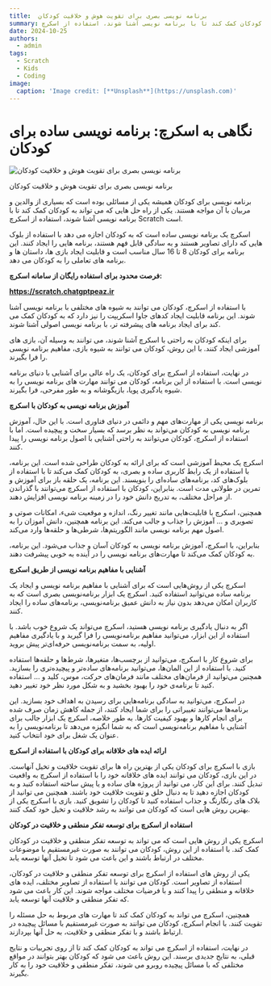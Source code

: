```yaml
---
title:  برنامه نویسی بصری برای تقویت هوش و خلاقیت کودکان
summary: برنامه نویسی برای کودکان همیشه یکی از مسائلی بوده است که بسیاری از والدین و مربیان با آن مواجه هستند. یکی از راه حل هایی که می تواند به کودکان کمک کند تا با برنامه نویسی آشنا شوند، استفاده از اسکرچ Scratch است.
date: 2024-10-25
authors:
  - admin
tags:
  - Scratch
  - Kids
  - Coding
image:
  caption: 'Image credit: [**Unsplash**](https://unsplash.com)'
---
```

نگاهی به اسکرچ: برنامه نویسی ساده برای کودکان
=============================================

![برنامه نویسی بصری برای تقویت هوش و خلاقیت کودکان](https://files.virgool.io/upload/users/1690766/posts/kwwsykbzhotn/iutg5dbktgg2.webp)

برنامه نویسی بصری برای تقویت هوش و خلاقیت کودکان

برنامه نویسی برای کودکان همیشه یکی از مسائلی بوده است که بسیاری از والدین و مربیان با آن مواجه هستند. یکی از راه حل هایی که می تواند به کودکان کمک کند تا با برنامه نویسی آشنا شوند، استفاده از اسکرچ Scratch است.

اسکرچ یک برنامه نویسی ساده است که به کودکان اجازه می دهد با استفاده از بلوک هایی که دارای تصاویر هستند و به سادگی قابل فهم هستند، برنامه هایی را ایجاد کنند. این برنامه برای کودکان 8 تا 16 سال مناسب است و قابلیت ایجاد بازی ها، داستان ها و برنامه های تعاملی را به کودکان می دهد.

**فرصت محدود برای استفاده رایگان از سامانه اسکرچ:**

**https://scratch.chatgptpeaz.ir**

با استفاده از اسکرچ، کودکان می توانند به شیوه های مختلفی با برنامه نویسی آشنا شوند. این برنامه قابلیت ایجاد کدهای جاوا اسکریپت را نیز دارد که به کودکان کمک می کند برای ایجاد برنامه های پیشرفته تر، با برنامه نویسی اصولی آشنا شوند.

برای اینکه کودکان به راحتی با اسکرچ آشنا شوند، می توانند به وسیله آن، بازی های آموزشی ایجاد کنند. با این روش، کودکان می توانند به شیوه بازی، مفاهیم برنامه نویسی را فرا بگیرند.

در نهایت، استفاده از اسکرچ برای کودکان، یک راه عالی برای آشنایی با دنیای برنامه نویسی است. با استفاده از این برنامه، کودکان می توانند مهارت های برنامه نویسی را به شیوه یادگیری پویا، بازیگوشانه و به طور مفرحی، فرا بگیرند.

**آموزش برنامه نویسی به کودکان با اسکرچ**

برنامه نویسی یکی از مهارت‌های مهم و دائمی در دنیای فناوری است. با این حال، آموزش برنامه نویسی به کودکان می‌تواند به نظر برسد که بسیار سخت و پیچیده است. اما با استفاده از اسکرچ، کودکان می‌توانند به راحتی آشنایی با اصول برنامه نویسی را پیدا کنند.

اسکرچ یک محیط آموزشی است که برای ارائه به کودکان طراحی شده است. این برنامه، با استفاده از یک رابط کاربری ساده و بصری، به کودکان کمک می‌کند تا با استفاده از بلوک‌های کد، برنامه‌های ساده‌ای را بنویسند. این برنامه، یک حلقه باز برای آموزش و تمرین در طولانی مدت است. بنابراین، کودکان با استفاده از اسکرچ می‌توانند با گذراندن از مراحل مختلف، به تدریج دانش خود را در زمینه برنامه نویسی افزایش دهند.

همچنین، اسکرچ با قابلیت‌هایی مانند تغییر رنگ، اندازه و موقعیت شیء، امکانات صوتی و تصویری و … آموزش را جذاب و جالب می‌کند. این برنامه همچنین، دانش آموزان را به اصول مهم برنامه نویسی مانند الگوریتم‌ها، شرطی‌ها و حلقه‌ها وارد می‌کند.

بنابراین، با اسکرچ، آموزش برنامه نویسی به کودکان آسان و جذاب می‌شود. این برنامه، به کودکان کمک می‌کند تا مهارت‌های برنامه نویسی را در آینده به خوبی پیشرفت دهند.

**آشنایی با مفاهیم برنامه نویسی از طریق اسکرچ**

اسکرچ یکی از روش‌هایی است که برای آشنایی با مفاهیم برنامه نویسی و ایجاد یک برنامه ساده می‌توانید استفاده کنید. اسکرچ یک ابزار برنامه‌نویسی بصری است که به کاربران امکان می‌دهد بدون نیاز به دانش عمیق برنامه‌نویسی، برنامه‌های ساده را ایجاد کنند.

اگر به دنبال یادگیری برنامه نویسی هستید، اسکرچ می‌تواند یک شروع خوب باشد. با استفاده از این ابزار، می‌توانید مفاهیم برنامه‌نویسی را فرا گیرید و با یادگیری مفاهیم اولیه، به سمت برنامه‌نویسی حرفه‌ای‌تر پیش بروید.

برای شروع کار با اسکرچ، می‌توانید از برچسب‌ها، متغیرها، شرط‌ها و حلقه‌ها استفاده کنید. با استفاده از این المان‌ها، می‌توانید برنامه‌های ساده‌تر و پیچیده‌تری را بسازید. همچنین می‌توانید از فرمان‌های مختلف مانند فرمان‌های حرکت، موس، کلید و … استفاده کنید تا برنامه‌ی خود را بهبود بخشید و به شکل مورد نظر خود تغییر دهید.

در اسکرچ، می‌توانید به سادگی برنامه‌هایی برای رسیدن به اهداف خود بسازید. این برنامه‌ها می‌توانند تغییراتی را برای شما ایجاد کنند، از جمله کاهش زمان صرف شده برای انجام کارها و بهبود کیفیت کارها. به طور خلاصه، اسکرچ یک ابزار جالب برای آشنایی با مفاهیم برنامه‌نویسی است که به شما انگیزه می‌دهد تا برنامه‌نویسی را به عنوان یک شغل برای خود انتخاب کنید.

**ارائه ایده های خلاقانه برای کودکان با استفاده از اسکرچ**

بازی با اسکرچ برای کودکان یکی از بهترین راه ها برای تقویت خلاقیت و تخیل آنهاست. در این بازی، کودکان می توانند ایده های خلاقانه خود را با استفاده از اسکرچ به واقعیت تبدیل کنند. برای این کار، می توانید از پروژه های ساده و یا پیش ساخته استفاده کنید و به کودکان اجازه دهید تا به دنبال خلق و تقویت خلاقیت خود باشند. همچنین می توانید از بلاک های رنگارنگ و جذاب استفاده کنید تا کودکان را تشویق کنید. بازی با اسکرچ یکی از بهترین روش هایی است که کودکان می توانند به رشد خلاقیت و تخیل خود کمک کنند.

**استفاده از اسکرچ برای توسعه تفکر منطقی و خلاقیت در کودکان**

اسکرچ یکی از روش هایی است که می تواند به توسعه تفکر منطقی و خلاقیت در کودکان کمک کند. با استفاده از این روش، کودکان می توانند به صورت غیرمستقیم با موضوعات مختلف در ارتباط باشند و این باعث می شود تا تخیل آنها توسعه یابد.

یکی از روش های استفاده از اسکرچ برای توسعه تفکر منطقی و خلاقیت در کودکان، استفاده از تصاویر است. کودکان می توانند با استفاده از تصاویر مختلف، ایده های خلاقانه و منطقی را پیدا کنند و با فرضیات مختلف مواجه شوند. این کار باعث می شود که تفکر منطقی و خلاقیت آنها توسعه یابد.

همچنین، اسکرچ می تواند به کودکان کمک کند تا مهارت های مربوط به حل مسئله را تقویت کنند. با انجام اسکرچ، کودکان می توانند به صورت غیرمستقیم با مسائل پیچیده در ارتباط باشند و با تفکر منطقی و خلاقیت، به حل آنها بپردازند.

در نهایت، استفاده از اسکرچ می تواند به کودکان کمک کند تا از روی تجربیات و نتایج قبلی، به نتایج جدیدی برسند. این روش باعث می شود که کودکان بهتر بتوانند در مواقع مختلفی که با مسائل پیچیده روبرو می شوند، تفکر منطقی و خلاقیت خود را به کار بگیرند.